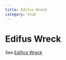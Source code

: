 ```yaml
---
title: Edifus Wreck
category: Stub
---
```

# Edifus Wreck
See [Edifice Wreck](/Building/Edifice-Wreck)
